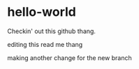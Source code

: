# hello-world
Checkin' out this github thang.

editing this read me thang

making another change for the new branch

